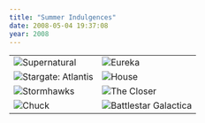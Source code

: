 ```yaml
---
title: "Summer Indulgences"
date: 2008-05-04 19:37:08
year: 2008
---
```

<table class="centered">
<tr>
<td><img src="{{'/files/2008/05/supernatural.png' | relative_url}}" alt="Supernatural" class="centered"></td>
<td><img src="{{'/files/2008/05/eureka1.jpg' | relative_url}}" alt="Eureka" class="centered"></td>
</tr>
<tr>
<td><img src="{{'/files/2008/05/stargate-atlantis2.jpg' | relative_url}}" alt="Stargate: Atlantis" class="centered"></td>
<td><img src="{{'/files/2008/05/house1.jpg' | relative_url}}" alt="House" class="centered"></td>
</tr>
<tr>
<td><img src="{{'/files/2008/05/stormhawks.jpg' | relative_url}}" alt="Stormhawks" class="centered"></td>
<td><img src="{{'/files/2008/05/closer1.jpg' | relative_url}}" alt="The Closer" class="centered"></td>
</tr>
<tr>
<td><img src="{{'/files/2008/05/chuck1.jpg' | relative_url}}" alt="Chuck" class="centered"></td>
<td><img src="{{'/files/2008/05/battlestar-galactica1.jpg' | relative_url}}" alt="Battlestar Galactica" class="centered"></td>
</tr>
</table>
